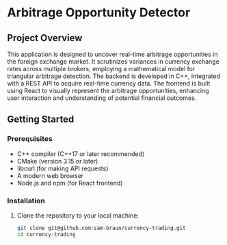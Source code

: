 # Arbitrage Opportunity Detector

## Project Overview
This application is designed to uncover real-time arbitrage opportunities in the foreign exchange market. It scrutinizes variances in currency exchange rates across multiple brokers, employing a mathematical model for triangular arbitrage detection. The backend is developed in C++, integrated with a REST API to acquire real-time currency data. The frontend is built using React to visually represent the arbitrage opportunities, enhancing user interaction and understanding of potential financial outcomes.

## Getting Started

### Prerequisites
- C++ compiler (C++17 or later recommended)
- CMake (version 3.15 or later)
- libcurl (for making API requests)
- A modern web browser
- Node.js and npm (for React frontend)

### Installation
1. Clone the repository to your local machine:
   ```sh
   git clone git@github.com:sam-braun/currency-trading.git
   cd currency-trading
